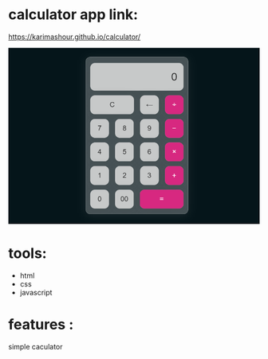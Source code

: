 # calculator app link:

https://karimashour.github.io/calculator/

<img src="./Capture.PNG"> <br>

# tools:
- html  <br>
- css <br>
- javascript <br>

# features :

simple caculator 

